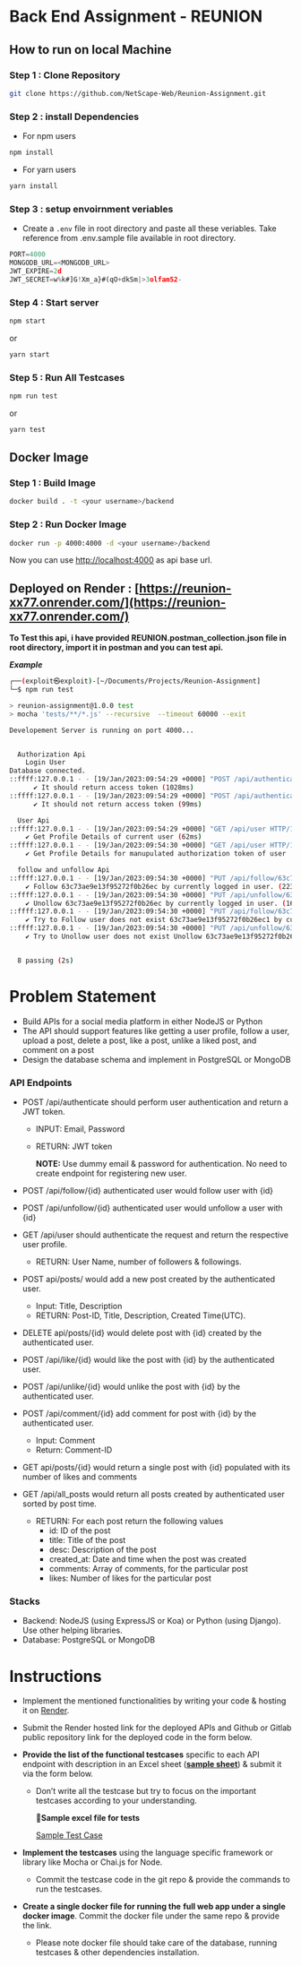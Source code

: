 # Back End Assignment - REUNION

## **How to run on local Machine**

### Step 1 : Clone Repository

```bash
git clone https://github.com/NetScape-Web/Reunion-Assignment.git
```

### Step 2 : install Dependencies

- For npm users

```bash
npm install
```

- For yarn users

```bash
yarn install
```

### Step 3 : setup envoirnment veriables

- Create a `.env` file in root directory and paste all these veriables. Take reference from .env.sample file available in root directory.

```js
PORT=4000
MONGODB_URL=<MONGODB_URL>
JWT_EXPIRE=2d
JWT_SECRET=w%k#]G!Xm_a}#(qO+dkSm|>3olfam52-
```

### Step 4 : Start server

```bash
npm start
```

or

```bash
yarn start
```

### Step 5 : Run All Testcases

```bash
npm run test
```

or

```bash
yarn test
```

## **Docker Image**

### Step 1 : Build Image

```bash
docker build . -t <your username>/backend
```

### Step 2 : Run Docker Image

```bash
docker run -p 4000:4000 -d <your username>/backend
```

Now you can use [http://localhost:4000](http://localhost:4000) as api base url.

## **Deployed on Render** : **[https://reunion-xx77.onrender.com/](https://reunion-xx77.onrender.com/)**

**To Test this api, i have provided REUNION.postman_collection.json file in root directory, import it in postman and you can test api.**

***Example***

```bash
┌──(exploit㉿exploit)-[~/Documents/Projects/Reunion-Assignment]
└─$ npm run test

> reunion-assignment@1.0.0 test
> mocha 'tests/**/*.js' --recursive  --timeout 60000 --exit

Developement Server is running on port 4000...


  Authorization Api
    Login User
Database connected.
::ffff:127.0.0.1 - - [19/Jan/2023:09:54:29 +0000] "POST /api/authenticate HTTP/1.1" 200 374
      ✔ It should return access token (1028ms)
::ffff:127.0.0.1 - - [19/Jan/2023:09:54:29 +0000] "POST /api/authenticate HTTP/1.1" 404 47
      ✔ It should not return access token (99ms)

  User Api
::ffff:127.0.0.1 - - [19/Jan/2023:09:54:29 +0000] "GET /api/user HTTP/1.1" 200 79
    ✔ Get Profile Details of current user (62ms)
::ffff:127.0.0.1 - - [19/Jan/2023:09:54:30 +0000] "GET /api/user HTTP/1.1" 401 13
    ✔ Get Profile Details for manupulated authorization token of user

  follow and unfollow Api
::ffff:127.0.0.1 - - [19/Jan/2023:09:54:30 +0000] "PUT /api/follow/63c73ae9e13f95272f0b26ec HTTP/1.1" 200 90
    ✔ Follow 63c73ae9e13f95272f0b26ec by currently logged in user. (223ms)
::ffff:127.0.0.1 - - [19/Jan/2023:09:54:30 +0000] "PUT /api/unfollow/63c73ae9e13f95272f0b26ec HTTP/1.1" 200 69
    ✔ Unollow 63c73ae9e13f95272f0b26ec by currently logged in user. (166ms)
::ffff:127.0.0.1 - - [19/Jan/2023:09:54:30 +0000] "PUT /api/follow/63c73ae9e13f95272f0b26ec1 HTTP/1.1" 400 80
    ✔ Try to Follow user does not exist 63c73ae9e13f95272f0b26ec1 by currently logged in user. (40ms)
::ffff:127.0.0.1 - - [19/Jan/2023:09:54:30 +0000] "PUT /api/unfollow/63c73ae9e13f95272f0b26ec1 HTTP/1.1" 400 82
    ✔ Try to Unollow user does not exist Unollow 63c73ae9e13f95272f0b26ec1 by currently logged in user. (45ms)


  8 passing (2s)

  ```


# Problem Statement

- Build APIs for a social media platform in either NodeJS or Python
- The API should support features like getting a user profile, follow a user, upload a post, delete a post, like a post, unlike a liked post, and comment on a post
- Design the database schema and implement in PostgreSQL or MongoDB

### **API Endpoints**

- POST /api/authenticate should perform user authentication and return a JWT token.

  - INPUT: Email, Password
  - RETURN: JWT token

    **NOTE:** Use dummy email & password for authentication. No need to create endpoint for registering new user.

- POST /api/follow/{id} authenticated user would follow user with {id}
- POST /api/unfollow/{id} authenticated user would unfollow a user with {id}
- GET /api/user should authenticate the request and return the respective user profile.
  - RETURN: User Name, number of followers & followings.
- POST api/posts/ would add a new post created by the authenticated user.
  - Input: Title, Description
  - RETURN: Post-ID, Title, Description, Created Time(UTC).
- DELETE api/posts/{id} would delete post with {id} created by the authenticated user.
- POST /api/like/{id} would like the post with {id} by the authenticated user.
- POST /api/unlike/{id} would unlike the post with {id} by the authenticated user.
- POST /api/comment/{id} add comment for post with {id} by the authenticated user.
  - Input: Comment
  - Return: Comment-ID
- GET api/posts/{id} would return a single post with {id} populated with its number of likes and comments
- GET /api/all_posts would return all posts created by authenticated user sorted by post time.
  - RETURN: For each post return the following values
    - id: ID of the post
    - title: Title of the post
    - desc: Description of the post
    - created_at: Date and time when the post was created
    - comments: Array of comments, for the particular post
    - likes: Number of likes for the particular post

### **Stacks**

- Backend: NodeJS (using ExpressJS or Koa) or Python (using Django). Use other helping libraries.
- Database: PostgreSQL or MongoDB

# Instructions

- Implement the mentioned functionalities by writing your code & hosting it on [Render](https://render.com/).
- Submit the Render hosted link for the deployed APIs and Github or Gitlab public repository link for the deployed code in the form below.
- **Provide the list of the functional testcases** specific to each API endpoint with description in an Excel sheet ([**sample sheet**](https://www.notion.so/Back-End-Assignment-REUNION-bd5e48b7aab54e91b6ee8829c3e30c4a)) & submit it via the form below.

  - Don’t write all the testcase but try to focus on the important testcases according to your understanding.

    💬**Sample excel file for tests**

    [Sample Test Case](https://s3-us-west-2.amazonaws.com/secure.notion-static.com/04d601bc-47d5-45f9-bcd5-eba09e7b6acc/Untitled.xlsx)

- **Implement the testcases** using the language specific framework or library like Mocha or Chai.js for Node.
  - Commit the testcase code in the git repo & provide the commands to run the testcases.
- **Create a single docker file for running the** **full web app under a single docker image**. Commit the docker file under the same repo & provide the link.
  - Please note docker file should take care of the database, running testcases & other dependencies installation.

